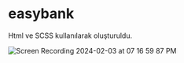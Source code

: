# easybank




Html ve SCSS kullanılarak oluşturuldu. 




![Screen Recording 2024-02-03 at 07 16 59 87 PM](https://github.com/bayrambukri/easybank/assets/151443293/a31ed4cb-893a-4f95-9696-1503e3087c80)
